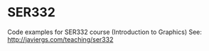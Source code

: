 # SER332
Code examples for SER332 course (Introduction to Graphics)
See: http://javiergs.com/teaching/ser332
